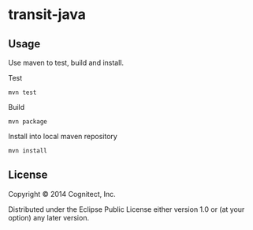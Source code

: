 # transit-java

## Usage

Use maven to test, build and install.

Test

```
mvn test
```

Build

```
mvn package
```

Install into local maven repository

```
mvn install
```

## License

Copyright © 2014 Cognitect, Inc.

Distributed under the Eclipse Public License either version 1.0 or (at
your option) any later version.
